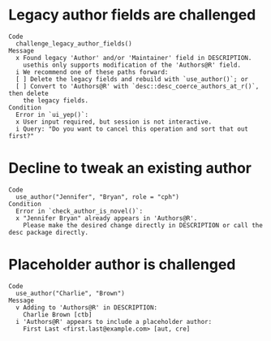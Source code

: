 # Legacy author fields are challenged

    Code
      challenge_legacy_author_fields()
    Message
      x Found legacy 'Author' and/or 'Maintainer' field in DESCRIPTION.
        usethis only supports modification of the 'Authors@R' field.
      i We recommend one of these paths forward:
      [ ] Delete the legacy fields and rebuild with `use_author()`; or
      [ ] Convert to 'Authors@R' with `desc::desc_coerce_authors_at_r()`, then delete
        the legacy fields.
    Condition
      Error in `ui_yep()`:
      x User input required, but session is not interactive.
      i Query: "Do you want to cancel this operation and sort that out first?"

# Decline to tweak an existing author

    Code
      use_author("Jennifer", "Bryan", role = "cph")
    Condition
      Error in `check_author_is_novel()`:
      x "Jennifer Bryan" already appears in 'Authors@R'.
        Please make the desired change directly in DESCRIPTION or call the desc package directly.

# Placeholder author is challenged

    Code
      use_author("Charlie", "Brown")
    Message
      v Adding to 'Authors@R' in DESCRIPTION:
        Charlie Brown [ctb]
      i 'Authors@R' appears to include a placeholder author:
        First Last <first.last@example.com> [aut, cre]

